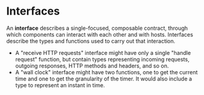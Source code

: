 # Interfaces

An **interface** describes a single-focused, composable contract, through which components can interact with each other and with hosts. Interfaces describe the types and functions used to carry out that interaction.

* A "receive HTTP requests" interface might have only a single "handle request" function, but contain types representing incoming requests, outgoing responses, HTTP methods and headers, and so on.
* A "wall clock" interface might have two functions, one to get the current time and one to get the granularity of the timer. It would also include a type to represent an instant in time.
